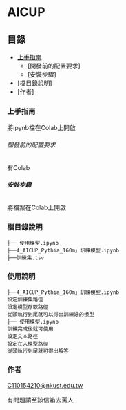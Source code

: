 

# AICUP

  
## 目錄

- [上手指南](#上手指南)
  - [開發前的配置要求]
  - [安裝步驟]
- [檔目錄說明]
- [作者]

### 上手指南
將ipynb檔在Colab上開啟
###### 開發前的配置要求

有Colab

###### **安裝步驟**

將檔案在Colab上開啟

### 檔目錄說明

```
├── 使用模型.ipynb
├──4_AICUP_Pythia_160m」訊練模型.ipynb
├──訓練集.tsv
```

### 使用說明
```
├──4_AICUP_Pythia_160m」訊練模型.ipynb
設定訓練集路徑
設定模型存取路徑
從頭執行到尾就可以得出訓練好的模型
├── 使用模型.ipynb
訓練完成後就可使用
設定文本路徑
設定在入模型路徑
從頭執行到尾就可得出解答
```
### 作者

C110154210@nkust.edu.tw

有問題請至該信箱去罵人




